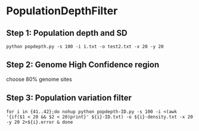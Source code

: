 # PopulationDepthFilter

## Step 1: Population depth and SD
```{}
python popdepth.py -s 100 -i 1.txt -o test2.txt -x 20 -y 20
```
## Step 2: Genome High Confidence region

choose 80% genome sites

## Step 3: Population variation filter
```{}
for i in {41..42};do nohup python popdepth-ID.py -s 100 -i <(awk '{if($1 < 20 && $2 < 20)print}' ${i}-ID.txt) -o ${i}-density.txt -x 20 -y 20 2>${i}.error & done
```
